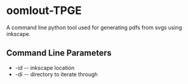 # oomlout-TPGE
A command line python tool used for generating pdfs from svgs using inkscape.

## Command Line Parameters

* -id				-- inkscape location
* -di				-- directory to iterate through


